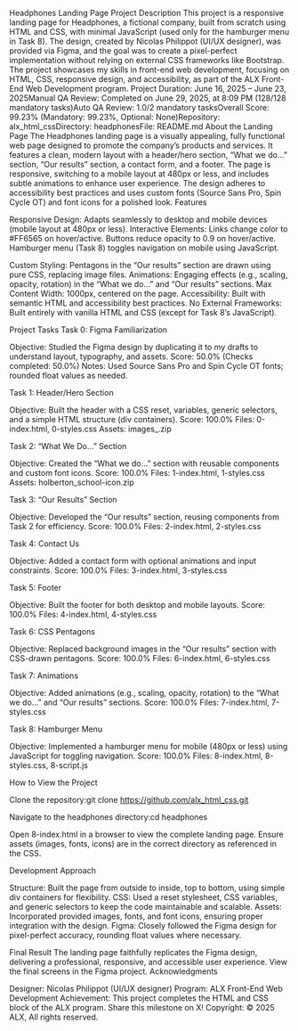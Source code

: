 Headphones Landing Page
Project Description
This project is a responsive landing page for Headphones, a fictional company, built from scratch using HTML and CSS, with minimal JavaScript (used only for the hamburger menu in Task 8). The design, created by Nicolas Philippot (UI/UX designer), was provided via Figma, and the goal was to create a pixel-perfect implementation without relying on external CSS frameworks like Bootstrap. The project showcases my skills in front-end web development, focusing on HTML, CSS, responsive design, and accessibility, as part of the ALX Front-End Web Development program.
Project Duration: June 16, 2025 – June 23, 2025Manual QA Review: Completed on June 29, 2025, at 8:09 PM (128/128 mandatory tasks)Auto QA Review: 1.0/2 mandatory tasksOverall Score: 99.23% (Mandatory: 99.23%, Optional: None)Repository: alx_html_cssDirectory: headphonesFile: README.md
About the Landing Page
The Headphones landing page is a visually appealing, fully functional web page designed to promote the company’s products and services. It features a clean, modern layout with a header/hero section, “What we do…” section, “Our results” section, a contact form, and a footer. The page is responsive, switching to a mobile layout at 480px or less, and includes subtle animations to enhance user experience. The design adheres to accessibility best practices and uses custom fonts (Source Sans Pro, Spin Cycle OT) and font icons for a polished look.
Features

Responsive Design: Adapts seamlessly to desktop and mobile devices (mobile layout at 480px or less).
Interactive Elements:
Links change color to #FF6565 on hover/active.
Buttons reduce opacity to 0.9 on hover/active.
Hamburger menu (Task 8) toggles navigation on mobile using JavaScript.

Custom Styling: Pentagons in the “Our results” section are drawn using pure CSS, replacing image files.
Animations: Engaging effects (e.g., scaling, opacity, rotation) in the “What we do…” and “Our results” sections.
Max Content Width: 1000px, centered on the page.
Accessibility: Built with semantic HTML and accessibility best practices.
No External Frameworks: Built entirely with vanilla HTML and CSS (except for Task 8’s JavaScript).

Project Tasks
Task 0: Figma Familiarization

Objective: Studied the Figma design by duplicating it to my drafts to understand layout, typography, and assets.
Score: 50.0% (Checks completed: 50.0%)
Notes: Used Source Sans Pro and Spin Cycle OT fonts; rounded float values as needed.

Task 1: Header/Hero Section

Objective: Built the header with a CSS reset, variables, generic selectors, and a simple HTML structure (div containers).
Score: 100.0%
Files: 0-index.html, 0-styles.css
Assets: images\_.zip

Task 2: “What We Do…” Section

Objective: Created the “What we do…” section with reusable components and custom font icons.
Score: 100.0%
Files: 1-index.html, 1-styles.css
Assets: holberton_school-icon.zip

Task 3: “Our Results” Section

Objective: Developed the “Our results” section, reusing components from Task 2 for efficiency.
Score: 100.0%
Files: 2-index.html, 2-styles.css

Task 4: Contact Us

Objective: Added a contact form with optional animations and input constraints.
Score: 100.0%
Files: 3-index.html, 3-styles.css

Task 5: Footer

Objective: Built the footer for both desktop and mobile layouts.
Score: 100.0%
Files: 4-index.html, 4-styles.css

Task 6: CSS Pentagons

Objective: Replaced background images in the “Our results” section with CSS-drawn pentagons.
Score: 100.0%
Files: 6-index.html, 6-styles.css

Task 7: Animations

Objective: Added animations (e.g., scaling, opacity, rotation) to the “What we do…” and “Our results” sections.
Score: 100.0%
Files: 7-index.html, 7-styles.css

Task 8: Hamburger Menu

Objective: Implemented a hamburger menu for mobile (480px or less) using JavaScript for toggling navigation.
Score: 100.0%
Files: 8-index.html, 8-styles.css, 8-script.js

How to View the Project

Clone the repository:git clone https://github.com/alx_html_css.git

Navigate to the headphones directory:cd headphones

Open 8-index.html in a browser to view the complete landing page.
Ensure assets (images, fonts, icons) are in the correct directory as referenced in the CSS.

Development Approach

Structure: Built the page from outside to inside, top to bottom, using simple div containers for flexibility.
CSS: Used a reset stylesheet, CSS variables, and generic selectors to keep the code maintainable and scalable.
Assets: Incorporated provided images, fonts, and font icons, ensuring proper integration with the design.
Figma: Closely followed the Figma design for pixel-perfect accuracy, rounding float values where necessary.

Final Result
The landing page faithfully replicates the Figma design, delivering a professional, responsive, and accessible user experience. View the final screens in the Figma project.
Acknowledgments

Designer: Nicolas Philippot (UI/UX designer)
Program: ALX Front-End Web Development
Achievement: This project completes the HTML and CSS block of the ALX program. Share this milestone on X!
Copyright: © 2025 ALX, All rights reserved.
